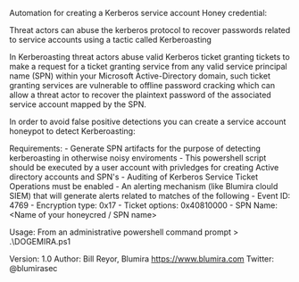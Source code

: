 
Automation for creating a Kerberos service account Honey credential:

Threat actors can abuse the kerberos protocol to recover passwords related to service accounts using a tactic called Kerberoasting

In Kerberoasting threat actors abuse valid Kerberos ticket granting tickets to make a request for a ticket granting service from any 
valid service principal name (SPN) within your Microsoft Active-Directory domain, such ticket granting services are vulnerable to 
offline password cracking which can allow a threat actor to recover the plaintext password of the associated service account mapped by 
the SPN.

In order to avoid false positive detections you can create a service account honeypot to detect Kerberoasting:

Requirements: 
		- Generate SPN artifacts for the purpose of detecting kerberoasting in otherwise noisy enviroments
		- This powershell script should be executed by a user account with privledges for creating Active directory accounts and SPN's
		- Auditing of Kerberos Service Ticket Operations must be enabled
		- An alerting mechanism (like Blumira clould SIEM) that will generate alerts related to matches of the following
		- Event ID: 4769
		- Encryption type: 0x17
		- Ticket options: 0x40810000
		- SPN Name: <Name of your honeycred / SPN name>

Usage:
	From an administrative powershell command prompt > .\DOGEMIRA.ps1

 Version: 1.0
 Author: Bill Reyor, Blumira
 https://www.blumira.com
 Twitter: @blumirasec
